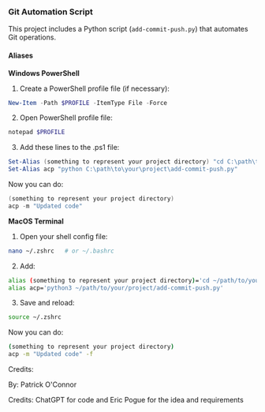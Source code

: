 ### Git Automation Script

This project includes a Python script (`add-commit-push.py`) that automates Git operations.

#### Aliases

**Windows PowerShell**

1. Create a PowerShell profile file (if necessary):
```powershell
New-Item -Path $PROFILE -ItemType File -Force
```
2. Open PowerShell profile file:
```powershell
notepad $PROFILE
```
3. Add these lines to the .ps1 file:
```powershell
Set-Alias (something to represent your project directory) "cd C:\path\to\your\project"
Set-Alias acp "python C:\path\to\your\project\add-commit-push.py"
```
Now you can do:
```powershell
(something to represent your project directory)
acp -m "Updated code"
```
**MacOS Terminal**

1. Open your shell config file:
```bash
nano ~/.zshrc   # or ~/.bashrc
```
2. Add:
```bash
alias (something to represent your project directory)='cd ~/path/to/your/project'
alias acp='python3 ~/path/to/your/project/add-commit-push.py'
```
3. Save and reload:
```bash
source ~/.zshrc
```
Now you can do:
```bash
(something to represent your project directory)
acp -m "Updated code" -f
```
Credits:

By: Patrick O'Connor

Credits: ChatGPT for code and Eric Pogue for the idea and requirements
